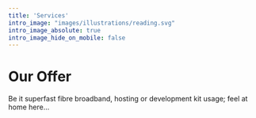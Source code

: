 ```yaml
---
title: 'Services'
intro_image: "images/illustrations/reading.svg"
intro_image_absolute: true
intro_image_hide_on_mobile: false
---
```


# Our Offer

Be it superfast fibre broadband, hosting or development kit usage; feel at home here...
